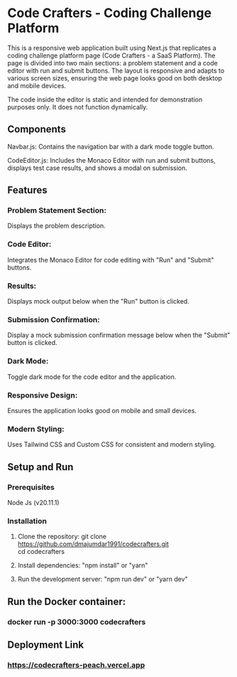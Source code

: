 # Code Crafters - Coding Challenge Platform

This is a responsive web application built using Next.js that replicates a coding challenge platform page (Code Crafters - a SaaS Platform). The page is divided into two main sections: a problem statement and a code editor with run and submit buttons. The layout is responsive and adapts to various screen sizes, ensuring the web page looks good on both desktop and mobile devices.

The code inside the editor is static and intended for demonstration purposes only. It does not function dynamically.

## Components

Navbar.js: Contains the navigation bar with a dark mode toggle button.

CodeEditor.js: Includes the Monaco Editor with run and submit buttons, displays test case results, and shows a modal on submission.

## Features

### Problem Statement Section:

Displays the problem description.

### Code Editor:

Integrates the Monaco Editor for code editing with "Run" and "Submit" buttons.

### Results:

Displays mock output below when the "Run" button is clicked.

### Submission Confirmation:

Display a mock submission confirmation message below when the "Submit" button is clicked.

### Dark Mode:

Toggle dark mode for the code editor and the application.

### Responsive Design:

Ensures the application looks good on mobile and small devices.

### Modern Styling:

Uses Tailwind CSS and Custom CSS for consistent and modern styling.

## Setup and Run

### Prerequisites

Node Js (v20.11.1)

### Installation

1. Clone the repository:
   git clone https://github.com/dmajumdar1991/codecrafters.git <br />
   cd codecrafters

2. Install dependencies:
   "npm install" or "yarn"

3. Run the development server:
   "npm run dev" or "yarn dev"

## Run the Docker container:

### docker run -p 3000:3000 codecrafters

## Deployment Link

### https://codecrafters-peach.vercel.app
